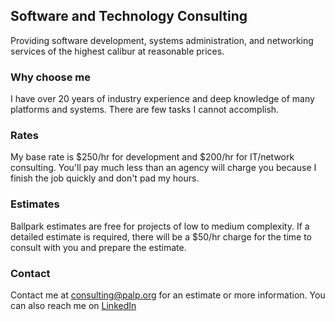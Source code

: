 ## Software and Technology Consulting

Providing software development, systems administration, and networking services of the highest calibur at reasonable prices.

### Why choose me

I have over 20 years of industry experience and deep knowledge of many platforms and systems. There are few tasks I cannot accomplish.

### Rates

My base rate is $250/hr for development and $200/hr for IT/network consulting. You'll pay much less than an agency will charge you because I finish the job quickly and don't pad my hours.

### Estimates

Ballpark estimates are free for projects of low to medium complexity. If a detailed estimate is required, there will be a $50/hr charge for the time to consult with you and prepare the estimate.

### Contact

Contact me at [consulting@palp.org](mailto:consulting@.palp.org) for an estimate or more information. You can also reach me on [LinkedIn](https://www.linkedin.com/in/stephan-auerhahn-868b8918/)
